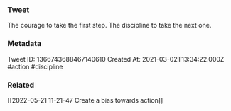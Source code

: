 ### Tweet
The courage to take the first step. The discipline to take the next one.

### Metadata
Tweet ID: 1366743688467140610
Created At: 2021-03-02T13:34:22.000Z
#action 
#discipline

### Related
[[2022-05-21 11-21-47 Create a bias towards action]]


